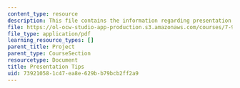 ```yaml
---
content_type: resource
description: This file contains the information regarding presentation tips.
file: https://ol-ocw-studio-app-production.s3.amazonaws.com/courses/7-91j-foundations-of-computational-and-systems-biology-spring-2014/739210581c47ea8e629bb79bcb2ff2a9_MIT7_91JS14_Present_tips.pdf
file_type: application/pdf
learning_resource_types: []
parent_title: Project
parent_type: CourseSection
resourcetype: Document
title: Presentation Tips
uid: 73921058-1c47-ea8e-629b-b79bcb2ff2a9
---
```

